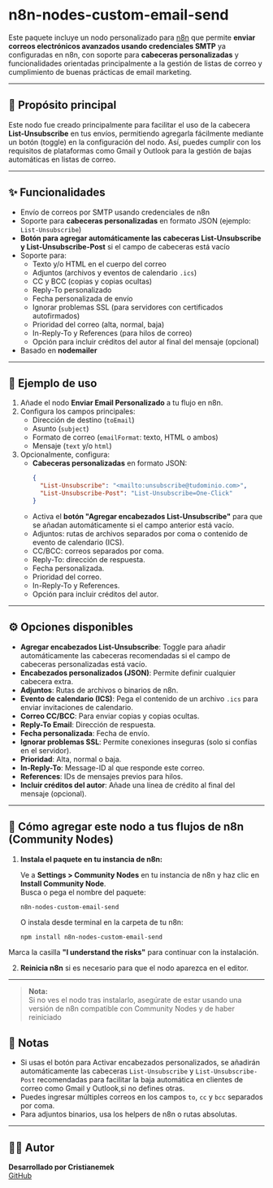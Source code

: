 # n8n-nodes-custom-email-send

Este paquete incluye un nodo personalizado para [n8n](https://n8n.io) que permite **enviar correos electrónicos avanzados usando credenciales SMTP** ya configuradas en n8n, con soporte para **cabeceras personalizadas** y funcionalidades orientadas principalmente a la gestión de listas de correo y cumplimiento de buenas prácticas de email marketing.

---

## 🎯 Propósito principal

Este nodo fue creado principalmente para facilitar el uso de la cabecera **List-Unsubscribe** en tus envíos, permitiendo agregarla fácilmente mediante un botón (toggle) en la configuración del nodo. Así, puedes cumplir con los requisitos de plataformas como Gmail y Outlook para la gestión de bajas automáticas en listas de correo.

---

## ✨ Funcionalidades

- Envío de correos por SMTP usando credenciales de n8n
- Soporte para **cabeceras personalizadas** en formato JSON (ejemplo: `List-Unsubscribe`)
- **Botón para agregar automáticamente las cabeceras List-Unsubscribe y List-Unsubscribe-Post** si el campo de cabeceras está vacío
- Soporte para:
  - Texto y/o HTML en el cuerpo del correo
  - Adjuntos (archivos y eventos de calendario `.ics`)
  - CC y BCC (copias y copias ocultas)
  - Reply-To personalizado
  - Fecha personalizada de envío
  - Ignorar problemas SSL (para servidores con certificados autofirmados)
  - Prioridad del correo (alta, normal, baja)
  - In-Reply-To y References (para hilos de correo)
  - Opción para incluir créditos del autor al final del mensaje (opcional)
- Basado en **nodemailer**

---

## 🧪 Ejemplo de uso

1. Añade el nodo **Enviar Email Personalizado** a tu flujo en n8n.
2. Configura los campos principales:
   - Dirección de destino (`toEmail`)
   - Asunto (`subject`)
   - Formato de correo (`emailFormat`: texto, HTML o ambos)
   - Mensaje (`text` y/o `html`)
3. Opcionalmente, configura:
   - **Cabeceras personalizadas** en formato JSON:
     ```json
     {
       "List-Unsubscribe": "<mailto:unsubscribe@tudominio.com>",
       "List-Unsubscribe-Post": "List-Unsubscribe=One-Click"
     }
     ```
   - Activa el **botón "Agregar encabezados List-Unsubscribe"** para que se añadan automáticamente si el campo anterior está vacío.
   - Adjuntos: rutas de archivos separados por coma o contenido de evento de calendario (ICS).
   - CC/BCC: correos separados por coma.
   - Reply-To: dirección de respuesta.
   - Fecha personalizada.
   - Prioridad del correo.
   - In-Reply-To y References.
   - Opción para incluir créditos del autor.

---

## ⚙️ Opciones disponibles

- **Agregar encabezados List-Unsubscribe**: Toggle para añadir automáticamente las cabeceras recomendadas si el campo de cabeceras personalizadas está vacío.
- **Encabezados personalizados (JSON)**: Permite definir cualquier cabecera extra.
- **Adjuntos**: Rutas de archivos o binarios de n8n.
- **Evento de calendario (ICS)**: Pega el contenido de un archivo `.ics` para enviar invitaciones de calendario.
- **Correo CC/BCC**: Para enviar copias y copias ocultas.
- **Reply-To Email**: Dirección de respuesta.
- **Fecha personalizada**: Fecha de envío.
- **Ignorar problemas SSL**: Permite conexiones inseguras (solo si confías en el servidor).
- **Prioridad**: Alta, normal o baja.
- **In-Reply-To**: Message-ID al que responde este correo.
- **References**: IDs de mensajes previos para hilos.
- **Incluir créditos del autor**: Añade una línea de crédito al final del mensaje (opcional).

---

## 🚀 Cómo agregar este nodo a tus flujos de n8n (Community Nodes)

1. **Instala el paquete en tu instancia de n8n:**

   Ve a **Settings > Community Nodes** en tu instancia de n8n y haz clic en **Install Community Node**.  
   Busca o pega el nombre del paquete:

   ```
   n8n-nodes-custom-email-send
   ```

   O instala desde terminal en la carpeta de tu n8n:

   ```bash
   npm install n8n-nodes-custom-email-send
   ```

  Marca la casilla **"I understand the risks"** para continuar con la instalación.

2. **Reinicia n8n** si es necesario para que el nodo aparezca en el editor.

---

> **Nota:**  
> Si no ves el nodo tras instalarlo, asegúrate de estar usando una versión de n8n compatible con Community Nodes y de haber reiniciado

## 📝 Notas

- Si usas el botón para Activar encabezados personalizados, se añadirán automáticamente las cabeceras `List-Unsubscribe` y `List-Unsubscribe-Post` recomendadas para facilitar la baja automática en clientes de correo como Gmail y Outlook,si no defines otras.
- Puedes ingresar múltiples correos en los campos `to`, `cc` y `bcc` separados por coma.
- Para adjuntos binarios, usa los helpers de n8n o rutas absolutas.

---

## 👨‍💻 Autor

**Desarrollado por Cristianemek**  
[GitHub](https://github.com/cristianemek)